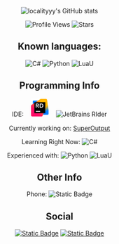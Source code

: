 
<div align="center">

![localityyy's GitHub stats](https://github-readme-stats.vercel.app/api?username=localityyy&show_icons=true&theme=radical)

<img height="25" src="https://api.visitorbadge.io/api/VisitorHit?user=localityy" alt="Profile Views"/> <img height="25" src="https://img.shields.io/github/stars/localityyy?style=for-the-badge&logo=github&label=Stars" alt="Stars"/>

  
<h2>Known languages: </h2>
<img src="https://cdn.jsdelivr.net/gh/devicons/devicon/icons/csharp/csharp-original.svg" alt="C#" width="70" height="70"/>  <img src="https://cdn.jsdelivr.net/gh/devicons/devicon/icons/python/python-original.svg" alt="Python" width="70" height="70"/> <img src="https://devforum-uploads.s3.dualstack.us-east-2.amazonaws.com/uploads/original/4X/c/5/a/c5acf1685bdf34d1d721c0c5ec8fc3c4e8c80b03.png" alt="LuaU" width="70" height="70" />




<div align="center">
<h2>Programming Info</h2>
</div>

 IDE:
ㅤ<img src="https://raw.githubusercontent.com/JetBrains/logos/refs/heads/master/web/rider/rider.svg" alt="JetBrains RIder" width="40" height="40"/> ㅤ<img src="https://raw.githubusercontent.com/MicrosoftDocs/visualstudio-docs/refs/heads/main/docs/media/vs-code-logo.svg" alt="JetBrains RIder" width="40" height="40"/>

 Currently working on: <a href="https://github.com/localityyy/SuperOutput" target="_self">SuperOutput</a>

 Learning Right Now: <img src="https://cdn.jsdelivr.net/gh/devicons/devicon/icons/csharp/csharp-original.svg" alt="C#" width="20" height="20"/>

 Experienced with: <img src="https://cdn.jsdelivr.net/gh/devicons/devicon/icons/python/python-original.svg" alt="Python" width="20" height="20"/> <img src="https://devforum-uploads.s3.dualstack.us-east-2.amazonaws.com/uploads/original/4X/c/5/a/c5acf1685bdf34d1d721c0c5ec8fc3c4e8c80b03.png" alt="LuaU" width="20" height="20" />

## Other Info
 Phone: ![Static Badge](https://img.shields.io/badge/Apple_iPhone_XR-0?style=for-the-badge&logo=apple&logoColor=white&color=black)

## Social 
[![Static Badge](https://img.shields.io/badge/Discord-0?style=for-the-badge&logo=discord&logoSize=auto&color=black)](https://discord.com/users/1203798458499207241)
[![Static Badge](https://img.shields.io/badge/Steam-0?style=for-the-badge&logo=steam&logoColor=white&color=black)](https://steamcommunity.com/id/neeloves/)
